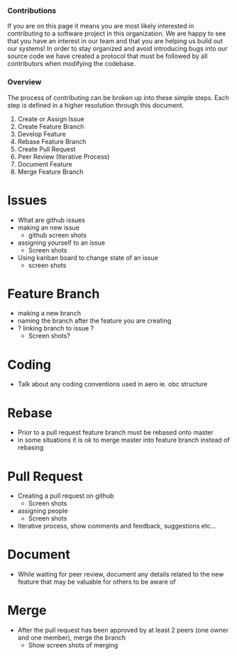 ### Contributions

If you are on this page it means you are most likely interested in contributing to a software project in this organization. We are happy to see that you have an interest in our team and that you are helping us build out our systems! In order to stay organized and avoid introducing bugs into our source code we have created a protocol that must be followed by all contributors when modifying the codebase.

### Overview

The process of contributing can be broken up into these simple steps. Each step is defined in a higher resolution through this document.

1. Create or Assign Issue
1. Create Feature Branch
1. Develop Feature
1. Rebase Feature Branch
1. Create Pull Request
1. Peer Review (Iterative Process)
1. Document Feature
1. Merge Feature Branch

# Issues
* What are github issues
* making an new issue
  * github screen shots
* assigning yourself to an issue
  * Screen shots
* Using kanban board to change state of an issue
  * screen shots

# Feature Branch 
* making a new branch 
* naming the branch after the feature you are creating
* ? linking branch to issue ?
  * Screen shots?

# Coding
* Talk about any coding conventions used in aero ie. obc structure

# Rebase
* Prior to a pull request feature branch must be rebased onto master
* in some situations it is ok to merge master into feature branch instead of rebasing

# Pull Request
* Creating a pull request on github
  * Screen shots
* assigning people
  * Screen shots
* Iterative process, show comments and feedback, suggestions etc...

# Document
* While waiting for peer review, document any details related to the new feature that may be valuable for others to be aware of


# Merge
* After the pull request has been approved by at least 2 peers (one owner and one member), merge the branch
  * Show screen shots of merging
